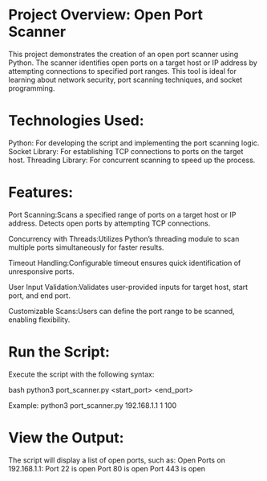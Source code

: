 
# Project Overview: Open Port Scanner

This project demonstrates the creation of an open port scanner using Python. The scanner identifies open ports on a target host or IP address by attempting connections to specified port ranges. This tool is ideal for learning about network security, port scanning techniques, and socket programming.

# Technologies Used:
Python: For developing the script and implementing the port scanning logic.
Socket Library: For establishing TCP connections to ports on the target host.
Threading Library: For concurrent scanning to speed up the process.
# Features:
Port Scanning:Scans a specified range of ports on a target host or IP address.
Detects open ports by attempting TCP connections.

Concurrency with Threads:Utilizes Python’s threading module to scan multiple ports simultaneously for faster results.

Timeout Handling:Configurable timeout ensures quick identification of unresponsive ports.

User Input Validation:Validates user-provided inputs for target host, start port, and end port.

Customizable Scans:Users can define the port range to be scanned, enabling flexibility.

# Run the Script:
Execute the script with the following syntax:

bash
python3 port_scanner.py <target> <start_port> <end_port>

Example:
python3 port_scanner.py 192.168.1.1 1 100
# View the Output:
The script will display a list of open ports, such as:
Open Ports on 192.168.1.1:
Port 22 is open
Port 80 is open
Port 443 is open
